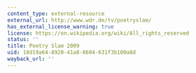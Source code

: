 ```yaml
---
content_type: external-resource
external_url: http://www.wdr.de/tv/poetryslam/
has_external_license_warning: true
license: https://en.wikipedia.org/wiki/All_rights_reserved
status: ''
title: Poetry Slam 2009
uid: 18d19a64-8920-41a8-8604-631f3b100a8d
wayback_url: ''
---
```

